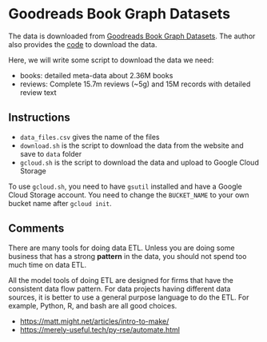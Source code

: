 # Goodreads Book Graph Datasets

The data is downloaded from [Goodreads Book Graph Datasets](https://mengtingwan.github.io/data/goodreads.html). The author also provides the [code](https://github.com/MengtingWan/goodreads?tab=readme-ov-file) to download the data.

Here, we will write some script to download the data we need:

- books:  detailed meta-data about 2.36M books
- reviews: Complete 15.7m reviews (~5g) and 15M records with detailed review text

## Instructions

- `data_files.csv` gives the name of the files 
- `download.sh` is the script to download the data from the website and save to `data` folder
- `gcloud.sh` is the script to download the data and upload to Google Cloud Storage

To use `gcloud.sh`, you need to have `gsutil` installed and have a Google Cloud Storage account. You need to change the `BUCKET_NAME` to your own bucket name after `gcloud init`.


## Comments

There are many tools for doing data ETL. Unless you are doing some business that has a strong __pattern__ in the data, you should not spend too much time on data ETL.

All the model tools of doing ETL are designed for firms that have the consistent data flow pattern. For data projects having different data sources, it is better to use a general purpose language to do the ETL. For example, Python, R, and bash are all good choices.

- https://matt.might.net/articles/intro-to-make/
- https://merely-useful.tech/py-rse/automate.html